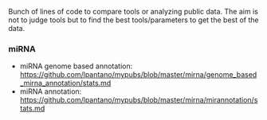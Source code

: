 Bunch of lines of code to compare tools or analyzing public data.
The aim is not to judge tools but to find the best tools/parameters to get the best of the data.

### miRNA

* miRNA genome based annotation: https://github.com/lpantano/mypubs/blob/master/mirna/genome_based_mirna_annotation/stats.md
* miRNA annotation: https://github.com/lpantano/mypubs/blob/master/mirna/mirannotation/stats.md
